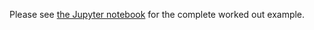 Please see [the Jupyter notebook](https://github.com/anonymous-ewok/anonymous-ewok.github.io/blob/master/src/FAlgebra.ipynb) for the complete worked out example.
